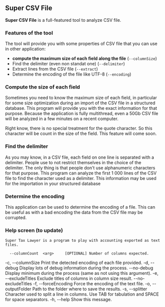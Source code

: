 ## Super CSV File ##

**Super CSV File** is a full-featured tool to analyze CSV file.

### Features of the tool ###

The tool will provide you with some properties of CSV file that you can use in other application:

- **compute the maximum size of each field along the file** (`--columnSize`)
- Find the delimiter (even non standat one) (`--delimiter`)
- Extract lines from the CSV file (`--extract`)
- Determine the encoding of the file like UTF-8 (`--encoding`)

### Compute the size of each field ###

Sometimes you need to know the maximum size of each field, in particular for some size optimization during an import of the CSV file in a structured database. This program will provide you with the exact information for that purpose. Because the application is fully multithread, even a 50Gb CSV file will be analyzed in a few minutes on a recent computer.

Right know, there is no special treatment for the quote character. So this character will be count in the size of the field. This feature will come soon.

### Find the delimiter ###

As you may know, in a CSV file, each field on one line is separated with a delimiter. People use to not restrict themselves in the choice of the delimiter. The only thing is that people don't use alphanumeric characters for that purpose. This program can analyze the first 1 000 lines of the CSV file to find the character used as a delimiter. This information may be used for the importation in your structured database 

### Determine the encoding ###

This application can be used to determine the encoding of a file. This can be useful as with a bad encoding the data from the CSV file may be corrupted.

### Help screen (to update) ###

    Super Tax Lawyer is a program to play with accounting exported as text files.

      --columnCount  <arg>     [OPTIONAL] Number of columns expected.
  -c, --columnSize  <arg>      Print the detected encoding of each file provided.
  -d, --debug                  Display lots of debug information during the
                               process.
      --no-debug               Display minimum during the process (same as not
                               using this argument).
  -e, --excludeTitles          Exclude titles of columns in column size result.
      --no-excludeTitles
  -f, --forceEncoding  <arg>   Force the encoding of the text file.
  -o, --outputFolder  <arg>    Path to the folder where to save the results.
  -s, --splitter  <arg>        Character used to split a line in columns. Use TAB
                               for tabulation and SPACE for space separators.
  -h, --help                   Show this message.
